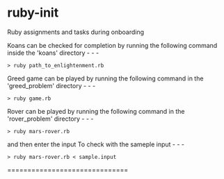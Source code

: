 # ruby-init
Ruby assignments and tasks during onboarding


Koans can be checked for completion by running the following command inside the 'koans' directory - - - 

	> ruby path_to_enlightenment.rb 

Greed game can be played by running the following command in the 'greed_problem' directory - - -
 
	> ruby game.rb

Rover can be played by running the following command in the 'rover_problem' directory - - -
 
	> ruby mars-rover.rb 

and then enter the input 
To check with the sameple input - - - 

	> ruby mars-rover.rb < sample.input


==============================
